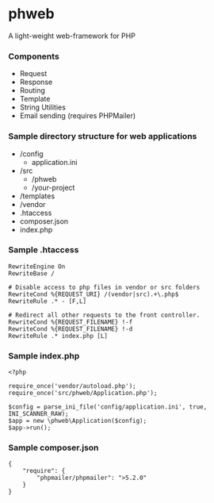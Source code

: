phweb
=====

A light-weight web-framework for PHP

### Components

* Request
* Response
* Routing
* Template
* String Utilities
* Email sending (requires PHPMailer)

### Sample directory structure for web applications

* /config
    * application.ini
* /src
    * /phweb
    * /your-project
* /templates
* /vendor
* .htaccess
* composer.json
* index.php

### Sample .htaccess
    RewriteEngine On
    RewriteBase /

    # Disable access to php files in vendor or src folders
    RewriteCond %{REQUEST_URI} /(vendor|src).+\.php$
    RewriteRule .* - [F,L]

    # Redirect all other requests to the front controller.
    RewriteCond %{REQUEST_FILENAME} !-f
    RewriteCond %{REQUEST_FILENAME} !-d
    RewriteRule .* index.php [L]



### Sample index.php

    <?php

    require_once('vendor/autoload.php');
    require_once('src/phweb/Application.php');

    $config = parse_ini_file('config/application.ini', true, INI_SCANNER_RAW);
    $app = new \phweb\Application($config);
    $app->run();

### Sample composer.json

    {
        "require": {
            "phpmailer/phpmailer": ">5.2.0"
        }
    }
